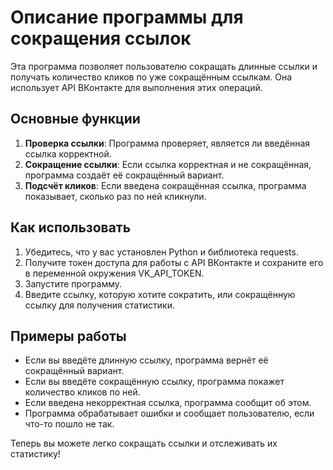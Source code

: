 # Описание программы для сокращения ссылок
Эта программа позволяет пользователю сокращать длинные ссылки и получать количество кликов по уже сокращённым ссылкам. Она использует API ВКонтакте для выполнения этих операций.
## Основные функции
1. **Проверка ссылки**: Программа проверяет, является ли введённая ссылка корректной.
2. **Сокращение ссылки**: Если ссылка корректная и не сокращённая, программа создаёт её сокращённый вариант.
3. **Подсчёт кликов**: Если введена сокращённая ссылка, программа показывает, сколько раз по ней кликнули.
## Как использовать
1. Убедитесь, что у вас установлен Python и библиотека requests.
2. Получите токен доступа для работы с API ВКонтакте и сохраните его в переменной окружения VK_API_TOKEN.
3. Запустите программу.
4. Введите ссылку, которую хотите сократить, или сокращённую ссылку для получения статистики.
## Примеры работы
- Если вы введёте длинную ссылку, программа вернёт её сокращённый вариант.
- Если вы введёте сокращённую ссылку, программа покажет количество кликов по ней.
- Если введена некорректная ссылка, программа сообщит об этом.
- Программа обрабатывает ошибки и сообщает пользователю, если что-то пошло не так.
  
Теперь вы можете легко сокращать ссылки и отслеживать их статистику!
